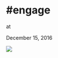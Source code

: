 # #engage










at

December 15, 2016















![](Screenshot%2Bfrom%2B2016-12-15%2B11-50-51.png)
